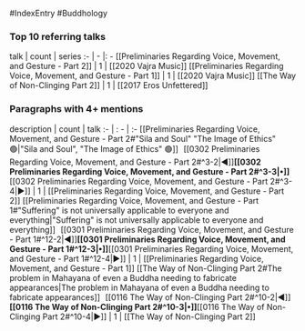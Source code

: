 #IndexEntry #Buddhology

### Top 10 referring talks
talk | count | series
:- | - |: -
[[Preliminaries Regarding Voice, Movement, and Gesture - Part 2]] | 1 | [[2020 Vajra Music]]
[[Preliminaries Regarding Voice, Movement, and Gesture - Part 1]] | 1 | [[2020 Vajra Music]]
[[The Way of Non-Clinging Part 2]] | 1 | [[2017 Eros Unfettered]]

### Paragraphs with 4+ mentions
description | count | talk
:- | : - | :-
[[Preliminaries Regarding Voice, Movement, and Gesture - Part 2#"Sila and Soul" "The Image of Ethics" 🟢\|"Sila and Soul", "The Image of Ethics" 🟢]] &nbsp;&nbsp;[[0302 Preliminaries Regarding Voice, Movement, and Gesture - Part 2#^3-2\|◀]]**[[0302 Preliminaries Regarding Voice, Movement, and Gesture - Part 2#^3-3\|•]]**[[0302 Preliminaries Regarding Voice, Movement, and Gesture - Part 2#^3-4\|▶]] | 1 | [[Preliminaries Regarding Voice, Movement, and Gesture - Part 2]]
[[Preliminaries Regarding Voice, Movement, and Gesture - Part 1#"Suffering" is not universally applicable to everyone and everything\|"Suffering" is not universally applicable to everyone and everything]] &nbsp;&nbsp;[[0301 Preliminaries Regarding Voice, Movement, and Gesture - Part 1#^12-2\|◀]]**[[0301 Preliminaries Regarding Voice, Movement, and Gesture - Part 1#^12-3\|•]]**[[0301 Preliminaries Regarding Voice, Movement, and Gesture - Part 1#^12-4\|▶]] | 1 | [[Preliminaries Regarding Voice, Movement, and Gesture - Part 1]]
[[The Way of Non-Clinging Part 2#The problem in Mahayana of even a Buddha needing to fabricate appearances\|The problem in Mahayana of even a Buddha needing to fabricate appearances]] &nbsp;&nbsp;[[0116 The Way of Non-Clinging Part 2#^10-2\|◀]]**[[0116 The Way of Non-Clinging Part 2#^10-3\|•]]**[[0116 The Way of Non-Clinging Part 2#^10-4\|▶]] | 1 | [[The Way of Non-Clinging Part 2]]

